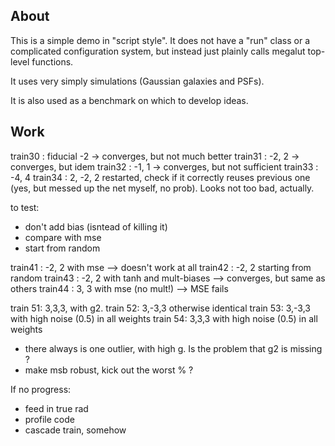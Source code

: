 About
-----

This is a simple demo in "script style". It does not have a "run" class or a complicated configuration system, but instead just plainly calls megalut top-level functions.

It uses very simply simulations (Gaussian galaxies and PSFs).

It is also used as a benchmark on which to develop ideas.



Work
----

train30 : fiducial -2  -> converges, but not much better
train31 : -2, 2 -> converges, but idem
train32 : -1, 1  -> converges, but not sufficient
train33 : -4, 4
train34 : 2, -2, 2 restarted, check if it correctly reuses previous one (yes, but messed up the net myself, no prob).
			Looks not too bad, actually.



to test:
- don't add bias (isntead of killing it)
- compare with mse
- start from random



train41 : -2, 2 with mse --> doesn't work at all
train42 : -2, 2 starting from random
train43 : -2, 2 with tanh and mult-biases --> converges, but same as others
train44 : 3, 3 with mse (no mult!) --> MSE fails



train 51: 3,3,3, with g2.
train 52: 3,-3,3 otherwise identical
train 53: 3,-3,3 with high noise (0.5) in all weights
train 54: 3,3,3 with high noise (0.5) in all weights


- there always is one outlier, with high g. Is the problem that g2 is missing ?
- make msb robust, kick out the worst % ?

If no progress:
- feed in true rad
- profile code
- cascade train, somehow





